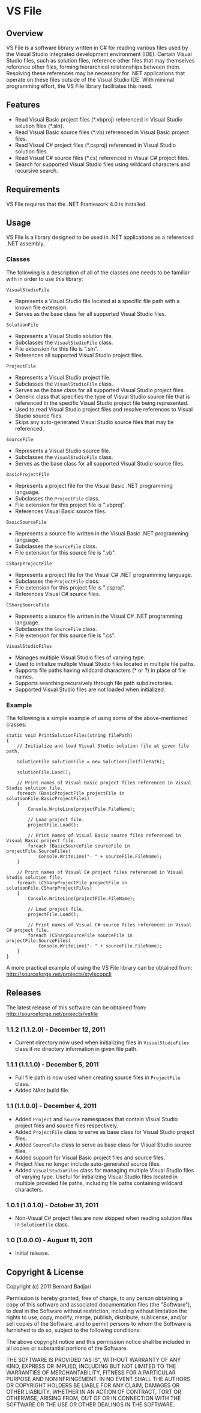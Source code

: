﻿VS File
=======

Overview
--------

VS File is a software library written in C# for reading various files used by the Visual Studio integrated development environment (IDE). Certain Visual Studio files, such as solution files, reference other files that may themselves reference other files, forming hierarchical relationships between them. Resolving these references may be necessary for .NET applications that operate on these files outside of the Visual Studio IDE. With minimal programming effort, the VS File library facilitates this need.

Features
--------

- Read Visual Basic project files (\*.vbproj) referenced in Visual Studio solution files (\*.sln).
- Read Visual Basic source files (\*.vb) referenced in Visual Basic project files.
- Read Visual C# project files (\*.csproj) referenced in Visual Studio solution files.
- Read Visual C# source files (\*.cs) referenced in Visual C# project files.
- Search for supported Visual Studio files using wildcard characters and recursive search.

Requirements
------------

VS File requires that the .NET Framework 4.0 is installed.

Usage
-----

VS File is a library designed to be used in .NET applications as a referenced .NET assembly.

### Classes ###

The following is a description of all of the classes one needs to be familiar with in order to use this library:

`VisualStudioFile`

- Represents a Visual Studio file located at a specific file path with a known file extension.
- Serves as the base class for all supported Visual Studio files.

`SolutionFile`

- Represents a Visual Studio solution file.
- Subclasses the `VisualStudioFile` class.
- File extension for this file is ".sln".
- References all supported Visual Studio project files.

`ProjectFile`

- Represents a Visual Studio project file.
- Subclasses the `VisualStudioFile` class.
- Serves as the base class for all supported Visual Studio project files.
- Generic class that specifies the type of Visual Studio source file that is referenced in the specific Visual Studio project file being represented.
- Used to read Visual Studio project files and resolve references to Visual Studio source files.
- Skips any auto-generated Visual Studio source files that may be referenced.

`SourceFile`

- Represents a Visual Studio source file.
- Subclasses the `VisualStudioFile` class.
- Serves as the base class for all supported Visual Studio source files.

`BasicProjectFile`

- Represents a project file for the Visual Basic .NET programming language.
- Subclasses the `ProjectFile` class.
- File extension for this project file is ".vbproj".
- References Visual Basic source files.

`BasicSourceFile`

- Represents a source file written in the Visual Basic .NET programming language.
- Subclasses the `SourceFile` class.
- File extension for this source file is ".vb".

`CSharpProjectFile`

- Represents a project file for the Visual C# .NET programming language.
- Subclasses the `ProjectFile` class.
- File extension for this project file is ".csproj".
- References Visual C# source files.

`CSharpSourceFile`

- Represents a source file written in the Visual C# .NET programming language.
- Subclasses the `SourceFile` class.
- File extension for this source file is ".cs".

`VisualStudioFiles`

- Manages multiple Visual Studio files of varying type.
- Used to initialize multiple Visual Studio files located in multiple file paths.
- Supports file paths having wildcard characters (* or ?) in place of file names.
- Supports searching recursively through file path subdirectories.
- Supported Visual Studio files are not loaded when initialized.

### Example ###

The following is a simple example of using some of the above-mentioned classes:

    static void PrintSolutionFiles(string filePath)
    {
        // Initialize and load Visual Studio solution file at given file path.

        SolutionFile solutionFile = new SolutionFile(filePath);

        solutionFile.Load();

        // Print names of Visual Basic project files referenced in Visual Studio solution file.
        foreach (BasicProjectFile projectFile in solutionFile.BasicProjectFiles)
        {
            Console.WriteLine(projectFile.FileName);

            // Load project file.
            projectFile.Load();

            // Print names of Visual Basic source files referenced in Visual Basic project file.
            foreach (BasicSourceFile sourceFile in projectFile.SourceFiles)
                Console.WriteLine("- " + sourceFile.FileName);
        }

        // Print names of Visual C# project files referenced in Visual Studio solution file.
        foreach (CSharpProjectFile projectFile in solutionFile.CSharpProjectFiles)
        {
            Console.WriteLine(projectFile.FileName);

            // Load project file.
            projectFile.Load();

            // Print names of Visual C# source files referenced in Visual C# project file.
            foreach (CSharpSourceFile sourceFile in projectFile.SourceFiles)
                Console.WriteLine("- " + sourceFile.FileName);
        }
    }

A more practical example of using the VS File library can be obtained from: <http://sourceforge.net/projects/stylecopcli>

Releases
--------

The latest release of this software can be obtained from: <http://sourceforge.net/projects/vsfile>

### 1.1.2 (1.1.2.0) - December 12, 2011 ###

- Current directory now used when initializing files in `VisualStudioFiles` class if no directory information in given file path.

### 1.1.1 (1.1.1.0) - December 5, 2011 ###

- Full file path is now used when creating source files in `ProjectFile` class.
- Added NAnt build file.

### 1.1 (1.1.0.0) - December 4, 2011 ###

- Added `Project` and `Source` namespaces that contain Visual Studio project files and source files respectively.
- Added `ProjectFile` class to serve as base class for Visual Studio project files.
- Added `SourceFile` class to serve as base class for Visual Studio source files.
- Added support for Visual Basic project files and source files.
- Project files no longer include auto-generated source files.
- Added `VisualStudioFiles` class for managing multiple Visual Studio files of varying type. Useful for initializing Visual Studio files located in multiple provided file paths, including file paths containing wildcard characters.

### 1.0.1 (1.0.1.0) - October 31, 2011 ###

- Non-Visual C# project files are now skipped when reading solution files in `SolutionFile` class.

### 1.0 (1.0.0.0) - August 11, 2011 ###

- Initial release.

Copyright & License
-------------------

Copyright (c) 2011 Bernard Badjari

Permission is hereby granted, free of charge, to any person obtaining a copy of this software and associated documentation files (the "Software"), to deal in the Software without restriction, including without limitation the rights to use, copy, modify, merge, publish, distribute, sublicense, and/or sell copies of the Software, and to permit persons to whom the Software is furnished to do so, subject to the following conditions:

The above copyright notice and this permission notice shall be included in all copies or substantial portions of the Software.

THE SOFTWARE IS PROVIDED "AS IS", WITHOUT WARRANTY OF ANY KIND, EXPRESS OR IMPLIED, INCLUDING BUT NOT LIMITED TO THE WARRANTIES OF MERCHANTABILITY, FITNESS FOR A PARTICULAR PURPOSE AND NONINFRINGEMENT. IN NO EVENT SHALL THE AUTHORS OR COPYRIGHT HOLDERS BE LIABLE FOR ANY CLAIM, DAMAGES OR OTHER LIABILITY, WHETHER IN AN ACTION OF CONTRACT, TORT OR OTHERWISE, ARISING FROM, OUT OF OR IN CONNECTION WITH THE SOFTWARE OR THE USE OR OTHER DEALINGS IN THE SOFTWARE.
